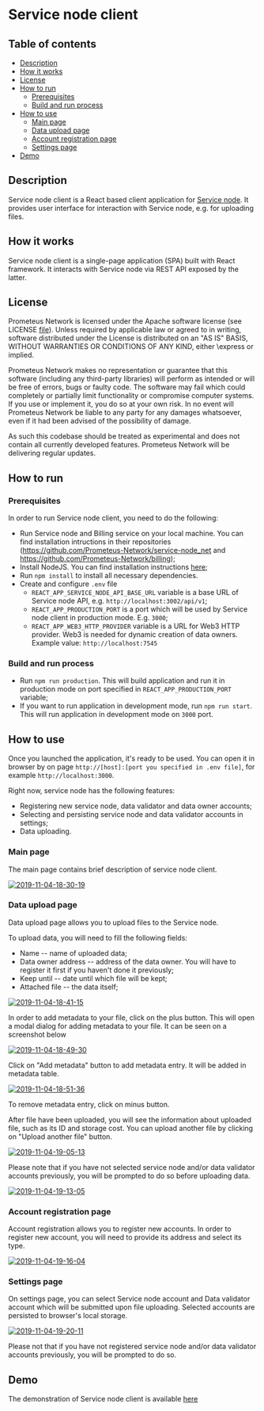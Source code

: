 # Service node client

## Table of contents
- [Description](#description)
- [How it works](#how-it-works)
- [License](#license)
- [How to run](#how-to-run)
    - [Prerequisites](#prerequisites)
    - [Build and run process](#build-and-run-process)
- [How to use](#how-to-use)
    - [Main page](#main-page)
    - [Data upload page](#data-upload-page)
    - [Account registration page](#account-registration-page)
    - [Settings page](#settings-page)
- [Demo](#demo)
    

## Description

Service node client is a React based client application for [Service node](https://github.com/Prometeus-Network/service-node_net). It provides user interface for interaction with Service node, e.g. for uploading files. 

## How it works

Service node client is a single-page application (SPA) built with React framework. It interacts with Service node via REST API exposed by the latter.

## License

Prometeus Network is licensed under the Apache software license (see LICENSE [file](https://github.com/Prometeus-Network/prometeus/blob/master/LICENSE)). Unless required by applicable law or agreed to in writing, software distributed under the License is distributed on an "AS IS" BASIS, WITHOUT WARRANTIES OR CONDITIONS OF ANY KIND, either \express or implied.

Prometeus Network makes no representation or guarantee that this software (including any third-party libraries) will perform as intended or will be free of errors, bugs or faulty code. The software may fail which could completely or partially limit functionality or compromise computer systems. If you use or implement it, you do so at your own risk. In no event will Prometeus Network be liable to any party for any damages whatsoever, even if it had been advised of the possibility of damage.

As such this codebase should be treated as experimental and does not contain all currently developed features. Prometeus Network will be delivering regular updates.

## How to run

### Prerequisites

In order to run Service node client, you need to do the following:

- Run Service node and Billing service on your local machine. You can find installation intructions in their repositories (https://github.com/Prometeus-Network/service-node_net and https://github.com/Prometeus-Network/billing);
- Install NodeJS. You can find installation instructions [here](https://nodejs.org/en/download/);
- Run `npm install` to install all necessary dependencies.
- Create and configure `.env` file
    - `REACT_APP_SERVICE_NODE_API_BASE_URL` variable is a base URL of Service node API, e.g. `http://localhost:3002/api/v1`;
    - `REACT_APP_PRODUCTION_PORT` is a port which will be used by Service node client in production mode. E.g. `3000`;
    - `REACT_APP_WEB3_HTTP_PROVIDER` variable is a URL for Web3 HTTP provider. Web3 is needed for dynamic creation of data
    owners. Example value: `http://localhost:7545`
### Build and run process

- Run `npm run production`. This will build application and run it in production mode on port specified in `REACT_APP_PRODUCTION_PORT` variable;
- If you want to run application in development mode, run `npm run start`. This will run application in development mode on `3000` port.

## How to use

Once you launched the application, it's ready to be used. You can open it in browser by on page `http://[host]:[port you specified in .env file]`, for example `http://localhost:3000`.

Right now, service node has the following features:

- Registering new service node, data validator and data owner accounts;
- Selecting and persisting service node and data validator accounts in settings;
- Data uploading.

### Main page

The main page contains brief description of service node client.

<a href="https://ibb.co/7NTxBK4" target='_blank'><img src="https://i.ibb.co/yBMmKqS/2019-11-04-18-30-19.png" alt="2019-11-04-18-30-19" border="0"></a><br/>

### Data upload page

Data upload page allows you to upload files to the Service node. 

To upload data, you will need to fill the following fields:

- Name -- name of uploaded data;
- Data owner address -- address of the data owner. You will have to register it first if you haven't done it previously;
- Keep until -- date until which file will be kept;
- Attached file -- the data itself;

<a href="https://ibb.co/w7SGrzb"><img src="https://i.ibb.co/LrxjhZq/2019-11-04-18-41-15.png" alt="2019-11-04-18-41-15" border="0"></a><br />

In order to add metadata to your file, click on the plus button. This will open a modal dialog for adding metadata to your file. It can be seen on a screenshot below

<a href="https://imgbb.com/"><img src="https://i.ibb.co/kGG04Lf/2019-11-04-18-49-30.png" alt="2019-11-04-18-49-30" border="0"></a>

Click on "Add metadata" button to add metadata entry. It will be added in metadata table.

<a href="https://ibb.co/0QB1Rs5"><img src="https://i.ibb.co/LvQBXNK/2019-11-04-18-51-36.png" alt="2019-11-04-18-51-36" border="0"></a><br />

To remove metadata entry, click on minus button.

After file have been uploaded, you will see the information about uploaded file, such as its ID and storage cost. You can upload another file by clicking on "Upload another file" button.

<a href="https://ibb.co/MPVYJZK"><img src="https://i.ibb.co/dk2dHjX/2019-11-04-19-05-13.png" alt="2019-11-04-19-05-13" border="0"></a><br />

Please note that if you have not selected service node and/or data validator accounts previously, you will be prompted to do so before uploading data.

<a href="https://ibb.co/T82yzDb"><img src="https://i.ibb.co/Hz4ZmLx/2019-11-04-19-13-05.png" alt="2019-11-04-19-13-05" border="0"></a><br />

### Account registration page

Account registration allows you to register new accounts. In order to register new account, you will need to provide its address and select its type.

<a href="https://ibb.co/1T9WJXf"><img src="https://i.ibb.co/BBgMK6V/2019-11-04-19-16-04.png" alt="2019-11-04-19-16-04" border="0"></a><br />

### Settings page

On settings page, you can select Service node account and Data validator account which will be submitted upon file uploading. Selected accounts are persisted to browser's local storage.

<a href="https://ibb.co/WtSvh4w"><img src="https://i.ibb.co/16HGgt5/2019-11-04-19-20-11.png" alt="2019-11-04-19-20-11" border="0"></a><br />

Please not that if you have not registered service node and/or data validator accounts previously, you will be prompted to do so.

## Demo

The demonstration of Service node client is available [here](http://34.66.195.4/)
